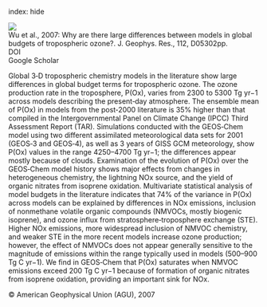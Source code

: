 index: hide

<div class="Citation">
    <div class="Citation-thumb CitationThumb-linked"  data-href="https://doi.org/10.1029/2006jd007801">
      <img src="https://static.claimspace.cloud/climate-study-static/refs/thumbs/11/Wu_et_al_2007-thumb.png" />
    </div>

  <div class="Citation-body">
    <div class="Citation-text">Wu et al., 2007: Why are there large differences between models in global budgets of tropospheric ozone?. <span class="Article-journal">J. Geophys. Res., </span><span class="Article-volume">112, </span>D05302pp.</div>
    <div class="Citation-links">
      <div class="CitationLink" data-href="https://doi.org/10.1029/2006jd007801">
        <div class="CitationLink-icon CitationLink-Doi"></div>
        <div class="CitationLink-text">DOI</div>
      </div>
      <div class="CitationLink" data-href="https://scholar.google.com/scholar?q=10.1029/2006jd007801">
        <div class="CitationLink-icon CitationLink-Scholar"></div>
        <div class="CitationLink-text">Google Scholar</div>
      </div>
    </div>
  </div>
</div>

Global 3‐D tropospheric chemistry models in the literature show large differences in global budget terms for tropospheric ozone. The ozone production rate in the troposphere, P(Ox), varies from 2300 to 5300 Tg yr−1 across models describing the present‐day atmosphere. The ensemble mean of P(Ox) in models from the post‐2000 literature is 35% higher than that compiled in the Intergovernmental Panel on Climate Change (IPCC) Third Assessment Report (TAR). Simulations conducted with the GEOS‐Chem model using two different assimilated meteorological data sets for 2001 (GEOS‐3 and GEOS‐4), as well as 3 years of GISS GCM meteorology, show P(Ox) values in the range 4250–4700 Tg yr−1; the differences appear mostly because of clouds. Examination of the evolution of P(Ox) over the GEOS‐Chem model history shows major effects from changes in heterogeneous chemistry, the lightning NOx source, and the yield of organic nitrates from isoprene oxidation. Multivariate statistical analysis of model budgets in the literature indicates that 74% of the variance in P(Ox) across models can be explained by differences in NOx emissions, inclusion of nonmethane volatile organic compounds (NMVOCs, mostly biogenic isoprene), and ozone influx from stratosphere‐troposphere exchange (STE). Higher NOx emissions, more widespread inclusion of NMVOC chemistry, and weaker STE in the more recent models increase ozone production; however, the effect of NMVOCs does not appear generally sensitive to the magnitude of emissions within the range typically used in models (500–900 Tg C yr−1). We find in GEOS‐Chem that P(Ox) saturates when NMVOC emissions exceed 200 Tg C yr−1 because of formation of organic nitrates from isoprene oxidation, providing an important sink for NOx.

<div class="Citation-copy">
&copy; American Geophysical Union (AGU), 2007
</div>